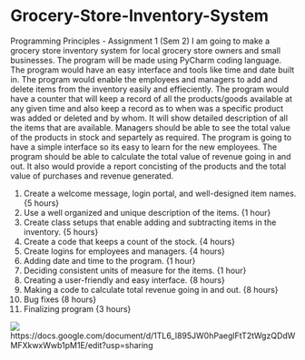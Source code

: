 # Grocery-Store-Inventory-System
Programming Principles - Assignment 1 (Sem 2)
I am going to make a grocery store inventory system for local grocery store owners and small businesses. The program will be made using PyCharm coding language. The program would have an easy interface and tools like time and date built in. The program would enable the employees and managers to add and delete items from the inventory easily and effieciently. 
The program would have a counter that will keep a record of all the products/goods available at any given time and also keep a record as to when was a specific product was added or deleted and by whom. It will show detailed description of all the items that are available. Managers should be able to see the total value of the products in stock and separtely as required. 
The program is going to have a simple interface so its easy to learn for the new employees. The program should be able to calculate the total value of revenue going in and out. It also would provide a report concisting of the products and the total value of purchases and revenue generated.

1. Create a welcome message, login portal, and well-designed item names. {5 hours}
2. Use a well organized and unique description of the items. {1 hour}
3. Create class setups that enable adding and subtracting items in the inventory. {5 hours}
4. Create a code that keeps a count of the stock. {4 hours}
5. Create logins for employees and managers. {4 hours}
6. Adding date and time to the program. {1 hour}
7. Deciding consistent units of measure for the items. {1 hour}
8. Creating a user-friendly and easy interface. {8 hours}
9. Making a code to calculate total revenue going in and out. {8 hours}
10. Bug fixes {8 hours}
11. Finalizing program {3 hours}

<img src="https://embed.creately.com/PkwSZVHwpoz?token=oCZq8ubZOfZqLUwo&type=svg">
https://docs.google.com/document/d/1TL6_I895JW0hPaeglFtT2tWgzQDdWMFXkwxWwb1pM1E/edit?usp=sharing 
